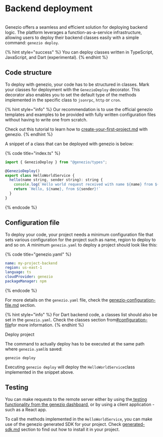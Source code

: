 # Backend deployment

\
Genezio offers a seamless and efficient solution for deploying backend logic. The platform leverages a function-as-a-service infrastructure, allowing users to deploy their backend classes easily with a simple command: `genezio deploy`.&#x20;

{% hint style="success" %}
You can deploy classes written in TypeScript, JavaScript, and Dart (experimental).
{% endhint %}

## Code structure

To deploy with genezio, your code has to be structured in classes. Mark your classes for deployment with the `GenezioDeploy` decorator. This decorator also enables you to set the default type of the methods implemented in the specific class to `jsonrpc`, `http` or `cron`.

{% hint style="info" %}
Our recommendation is to use the official genezio templates and examples to be provided with fully written configuration files without having to write one from scratch.

Check out this tutorial to learn how to [create-your-first-project.md](../tutorials/create-your-first-project.md "mention") with genezio.
{% endhint %}

A snippet of a class that can be deployed with genezio is below:

{% code title="index.ts" %}
```javascript
import { GenezioDeploy } from "@genezio/types";

@GenezioDeploy()
export class HelloWorldService {
  hello(name string, sender string): string {
    console.log(`Hello world request received with name ${name} from ${sender}!`)
    return `Hello, ${name}, from ${sender}!`
  }
}
```
{% endcode %}

## Configuration file

To deploy your code, your project needs a minimum configuration file that sets various configuration for the project such as name, region to deploy to and so on. A minimum `genezio.yaml` to deploy a project should look like this:

{% code title="genezio.yaml" %}
```yaml
name: my-project-backend
region: us-east-1
language: ts
cloudProvider: genezio
packageManager: npm
```
{% endcode %}

For more details on the `genezio.yaml` file, check the [genezio-configuration-file.md](../project-structure/genezio-configuration-file.md "mention") section.

{% hint style="info" %}
For Dart backend code, a classes list should also be set in the `genezio.yaml`. Check the classes section from[#configuration-file](backend-deployment.md#configuration-file "mention")for more information.
{% endhint %}

Deploy project

The command to actually deploy has to be executed at the same path where `genezio.yaml`is saved:

```
genezio deploy
```

Executing `genezio deploy` will deploy the `HelloWorldService`class implemented in the snippet above.

## Testing

You can make requests to the remote server either by using the[ testing functionality from the genezio dashboard](testing.md), or by using a client application - such as a React app.

To call the methods implemented in the `HelloWorldService`, you can make use of the genezio generated SDK for your project. Check [generated-sdk.md](generated-sdk.md "mention") section to find out how to install it in your project.

